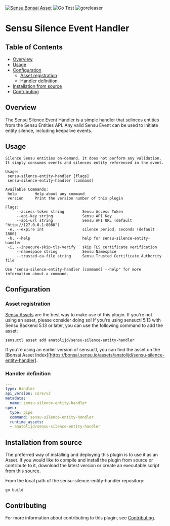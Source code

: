 [![Sensu Bonsai Asset](https://img.shields.io/badge/Bonsai-Download%20Me-brightgreen.svg?colorB=89C967&logo=sensu)](https://bonsai.sensu.io/assets/anatolijd/sensu-silence-entity-handler)
![Go Test](https://github.com/anatolijd/sensu-silence-entity-handler/workflows/Go%20Test/badge.svg)
![goreleaser](https://github.com/anatolijd/sensu-silence-entity-handler/workflows/goreleaser/badge.svg)

# Sensu Silence Event Handler

## Table of Contents
- [Overview](#overview)
- [Usage](#usage)
- [Configuration](#configuration)
  - [Asset registration](#asset-registration)
  - [Handler definition](#handler-definition)
- [Installation from source](#installation-from-source)
- [Contributing](#contributing)

## Overview

The Sensu Silence Event Handler is a simple handler that selinces entities from the
Sensu Entities API. Any valid Sensu Event can be used to initiate entity silence,
including keepalive events.

## Usage

```
Silence Sensu entities on-demand. It does not perform any validation. It simply consumes events and silences entity referenced in the event.

Usage:
 sensu-silence-entity-handler [flags]
 sensu-silence-entity-handler [command]

Available Commands:
 help        Help about any command
 version     Print the version number of this plugin

Flags:
     --access-token string        Sensu Access Token
     --api-key string             Sensu API Key
     --api-url string             Sensu API URL (default "http://127.0.0.1:8080")
 -e, --expire int                 silence period, seconds (default 1800)
 -h, --help                       help for sensu-silence-entity-handler
 -i, --insecure-skip-tls-verify   skip TLS certificate verification
     --namespace string           Sensu Namespace
     --trusted-ca-file string     Sensu Trusted Certificate Authority file

Use "sensu-silence-entity-handler [command] --help" for more information about a command.
```

## Configuration

### Asset registration

[Sensu Assets][10] are the best way to make use of this plugin. If you're not using an asset, please
consider doing so! If you're using sensuctl 5.13 with Sensu Backend 5.13 or later, you can use the
following command to add the asset:

```
sensuctl asset add anatolijd/sensu-silence-entity-handler
```

If you're using an earlier version of sensuctl, you can find the asset on the [Bonsai Asset Index][https://bonsai.sensu.io/assets/anatolijd/sensu-silence-entity-handler].

### Handler definition

```yml
---
type: Handler
api_version: core/v2
metadata:
  name: sensu-silence-entity-handler
spec:
  type: pipe
  command: sensu-silence-entity-handler
  runtime_assets:
  - anatolijd/sensu-silence-entity-handler
```

## Installation from source

The preferred way of installing and deploying this plugin is to use it as an Asset. If you would
like to compile and install the plugin from source or contribute to it, download the latest version
or create an executable script from this source.

From the local path of the sensu-silence-entity-handler repository:

```
go build
```

## Contributing

For more information about contributing to this plugin, see [Contributing][1].

[1]: https://github.com/sensu/sensu-go/blob/master/CONTRIBUTING.md
[2]: https://github.com/sensu-community/sensu-plugin-sdk
[3]: https://github.com/sensu-plugins/community/blob/master/PLUGIN_STYLEGUIDE.md
[4]: https://github.com/sensu-community/handler-plugin-template/blob/master/.github/workflows/release.yml
[5]: https://github.com/sensu-community/handler-plugin-template/actions
[6]: https://docs.sensu.io/sensu-go/latest/reference/handlers/
[7]: https://github.com/sensu-community/handler-plugin-template/blob/master/main.go
[8]: https://bonsai.sensu.io/
[9]: https://github.com/sensu-community/sensu-plugin-tool
[10]: https://docs.sensu.io/sensu-go/latest/reference/assets/
